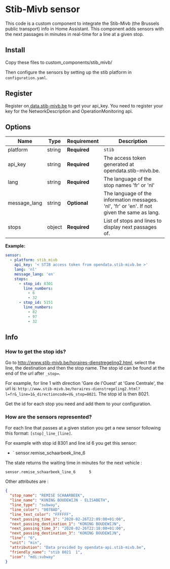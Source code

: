 # Stib-Mivb sensor
This code is a custom component to integrate the Stib-Mivb (the Brussels public transport) info in Home Assistant.
This component adds sensors with the next passages in minutes in real-time for a line at a given stop.

## Install

Copy these files to custom_components/stib_mivb/

Then configure the sensors by setting up the stib platform in `configuration.yaml`.

## Register

Register on[ data.stib-mivb.be](https://data.stib-mivb.be) to get your api_key. You need to register your key for the NetworkDescription and OperationMonitoring api.

## Options

| Name | Type | Requirement | Description
| ---- | ---- | ------- | -----------
| platform | string | **Required** | `stib`
| api_key | string | **Required** | The access token generated at opendata.stib-mivb.be.
| lang | string | **Required** | The language of the stop names 'fr' or 'nl'
| message_lang | string | **Optional** | The language of the information messages. 'nl', 'fr' or 'en'. If not given the same as lang.
| stops | object | **Required** | List of stops and lines to display next passages of.

**Example:**

```yaml
sensor:
  - platform: stib_mivb
    api_key: '< STIB access token from opendata.stib-mivb.be >'
    lang: 'nl'   
    message_lang: 'en'   
    stops:
      - stop_id: 8301
        line_numbers: 
          - 6
          - 32
      - stop_id: 5151
        line_numbers:
          - 82
          - 97
          - 32
```

## Info
### How to get the stop ids?

Go to http://www.stib-mivb.be/horaires-dienstregeling2.html, select the line, the destination and then the stop name.
The stop id can be found at the end of the url after `_stop=`.

For example, for line 1 with direction 'Gare de l'Ouest' at 'Gare Centrale', the url is: `http://www.stib-mivb.be/horaires-dienstregeling2.html?l=fr&_line=1&_directioncode=V&_stop=8021`.
The stop id is then 8021.

Get the id for each stop you need and add them to your configuration.

### How are the sensors represented?

For each line that passes at a given station you get a new sensor following this format: `[stop]_line_[line]`.

For example with stop id 8301 and line id 6 you get this sensor:
- ` sensor.remise_schaarbeek_line_6

The state returns the waiting time in minutes for the next vehicle : 

```text
sensor.remise_schaarbeek_line_6      5
```

Other attributes are :
```json
{
  "stop_name": "REMISE SCHAARBEEK",
  "line_name": "KONING BOUDEWIJN - ELISABETH",
  "line_type": "subway",
  "line_color": "0078AD",
  "line_text_color": "FFFFFF",
  "next_passing_time_1": "2020-02-26T22:09:00+01:00",
  "next_passing_destination_1": "KONING BOUDEWIJN",
  "next_passing_time_3": "2020-02-26T22:18:00+01:00",
  "next_passing_destination_3": "KONING BOUDEWIJN",
  "line": "6",
  "unit": "min",
  "attribution": "Data provided by opendata-api.stib-mivb.be",
  "friendly_name": "stib 8021  1",
  "icon": "mdi:subway"
}
```



